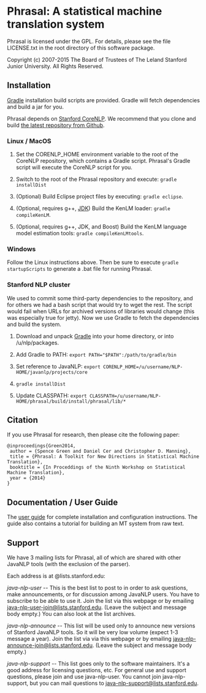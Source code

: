 # Phrasal: A statistical machine translation system

Phrasal is licensed under the GPL. For details, please see the file LICENSE.txt in the root directory of this software package.

Copyright (c) 2007-2015 The Board of Trustees of The Leland Stanford Junior University. All Rights Reserved.

## Installation

[Gradle](http://gradle.org) installation build scripts are provided. Gradle will fetch dependencies and build a jar for you.

Phrasal depends on [Stanford CoreNLP](http://nlp.stanford.edu/software/corenlp.shtml). We recommend that you clone and build [the latest repository from Github](https://github.com/stanfordnlp/CoreNLP).

### Linux / MacOS

1. Set the CORENLP_HOME environment variable to the root of the CoreNLP repository, which contains a Gradle script. Phrasal's Gradle script will execute the CoreNLP script for you.

2. Switch to the root of the Phrasal repository and execute: `gradle installDist`

3. (Optional) Build Eclipse project files by executing: `gradle eclipse`.

4. (Optional, requires g++, [JDK](http://www.oracle.com/technetwork/java/javase/downloads/index.html)) Build the KenLM loader: `gradle compileKenLM`.

5. (Optional, requires g++, JDK, and Boost) Build the KenLM language model estimation tools: `gradle compileKenLMtools`.

### Windows

Follow the Linux instructions above. Then be sure to execute `gradle startupScripts` to generate a .bat file for running Phrasal.

### Stanford NLP cluster

We used to commit some third-party dependencies to the repository, and for others we had a bash script that would try to wget the rest. The script would fail when URLs for archived versions of libraries would change (this was especially true for jetty). Now we use Gradle to fetch the dependencies and build the system.

1. Download and unpack [Gradle](http://gradle.org) into your home directory, or into /u/nlp/packages.

2. Add Gradle to PATH: `export PATH="$PATH":/path/to/gradle/bin`

3. Set reference to JavaNLP: `export CORENLP_HOME=/u/username/NLP-HOME/javanlp/projects/core`

4. `gradle installDist`

6. Update CLASSPATH: `export CLASSPATH=/u/username/NLP-HOME/phrasal/build/install/phrasal/lib/*`

## Citation

If you use Phrasal for research, then please cite the following paper:

```
@inproceedings{Green2014,
 author = {Spence Green and Daniel Cer and Christopher D. Manning},
 title = {Phrasal: A Toolkit for New Directions in Statistical Machine Translation},
 booktitle = {In Proceddings of the Ninth Workshop on Statistical Machine Translation},
 year = {2014}
}
```

## Documentation / User Guide

The [user guide](http://www-nlp.stanford.edu/wiki/Software/Phrasal) for complete installation and configuration instructions. The guide also
contains a tutorial for building an MT system from raw text.

## Support

We have 3 mailing lists for Phrasal, all of which are shared with other JavaNLP
tools (with the exclusion of the parser). 

Each address is at @lists.stanford.edu:

*java-nlp-user* -- This is the best list to post to in order to ask questions, make
announcements, or for discussion among JavaNLP users. You have to subscribe to 
be able to use it. Join the list via this webpage or by emailing 
java-nlp-user-join@lists.stanford.edu. (Leave the subject and message body 
empty.) You can also look at the list archives.

*java-nlp-announce* -- This list will be used only to announce new versions of 
Stanford JavaNLP tools. So it will be very low volume (expect 1-3 message a 
year). Join the list via via this webpage or by emailing 
java-nlp-announce-join@lists.stanford.edu. (Leave the subject and message 
body empty.)

*java-nlp-support* -- This list goes only to the software maintainers. It's a good 
address for licensing questions, etc. For general use and support questions, 
please join and use java-nlp-user. You cannot join java-nlp-support, but you 
can mail questions to java-nlp-support@lists.stanford.edu.
